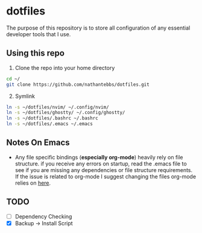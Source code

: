 # dotfiles

The purpose of this repository is to store all configuration of any essential developer tools that I use.

## Using this repo

1. Clone the repo into your home directory

```bash
cd ~/
git clone https://github.com/nathantebbs/dotfiles.git
```

2. Symlink

```bash
ln -s ~/dotfiles/nvim/ ~/.config/nvim/
ln -s ~/dotfiles/ghostty/ ~/.config/ghostty/
ln -s ~/dotfiles/.bashrc ~/.bashrc
ln -s ~/dotfiles/.emacs ~/.emacs
```

## Notes On Emacs

- Any file specific bindings (**especially org-mode**) heavily rely on file structure.
if you receive any errors on startup, read the .emacs file to see if you are missing any dependencies or
file structure requirements. If the issue is related to org-mode I suggest changing the files org-mode relies
on [here](https://github.com/nathantebbs/dotfiles/blob/main/.emacs#L157).

## TODO

- [ ] Dependency Checking
- [X] Backup -> Install Script
